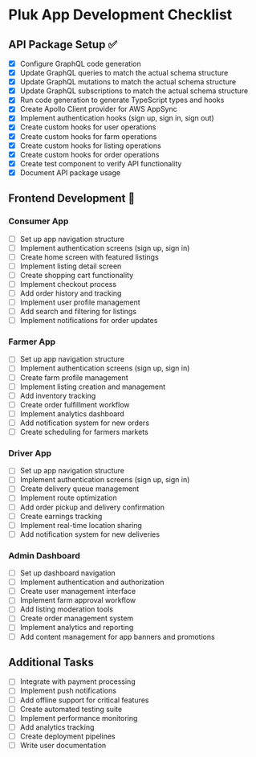 # Pluk App Development Checklist

## API Package Setup ✅

- [x] Configure GraphQL code generation
- [x] Update GraphQL queries to match the actual schema structure
- [x] Update GraphQL mutations to match the actual schema structure
- [x] Update GraphQL subscriptions to match the actual schema structure
- [x] Run code generation to generate TypeScript types and hooks
- [x] Create Apollo Client provider for AWS AppSync
- [x] Implement authentication hooks (sign up, sign in, sign out)
- [x] Create custom hooks for user operations
- [x] Create custom hooks for farm operations
- [x] Create custom hooks for listing operations
- [x] Create custom hooks for order operations
- [x] Create test component to verify API functionality
- [x] Document API package usage

## Frontend Development 🚀

### Consumer App
- [ ] Set up app navigation structure
- [ ] Implement authentication screens (sign up, sign in)
- [ ] Create home screen with featured listings
- [ ] Implement listing detail screen
- [ ] Create shopping cart functionality
- [ ] Implement checkout process
- [ ] Add order history and tracking
- [ ] Implement user profile management
- [ ] Add search and filtering for listings
- [ ] Implement notifications for order updates

### Farmer App
- [ ] Set up app navigation structure
- [ ] Implement authentication screens (sign up, sign in)
- [ ] Create farm profile management
- [ ] Implement listing creation and management
- [ ] Add inventory tracking
- [ ] Create order fulfillment workflow
- [ ] Implement analytics dashboard
- [ ] Add notification system for new orders
- [ ] Create scheduling for farmers markets

### Driver App
- [ ] Set up app navigation structure
- [ ] Implement authentication screens (sign up, sign in)
- [ ] Create delivery queue management
- [ ] Implement route optimization
- [ ] Add order pickup and delivery confirmation
- [ ] Create earnings tracking
- [ ] Implement real-time location sharing
- [ ] Add notification system for new deliveries

### Admin Dashboard
- [ ] Set up dashboard navigation
- [ ] Implement authentication and authorization
- [ ] Create user management interface
- [ ] Implement farm approval workflow
- [ ] Add listing moderation tools
- [ ] Create order management system
- [ ] Implement analytics and reporting
- [ ] Add content management for app banners and promotions

## Additional Tasks

- [ ] Integrate with payment processing
- [ ] Implement push notifications
- [ ] Add offline support for critical features
- [ ] Create automated testing suite
- [ ] Implement performance monitoring
- [ ] Add analytics tracking
- [ ] Create deployment pipelines
- [ ] Write user documentation
